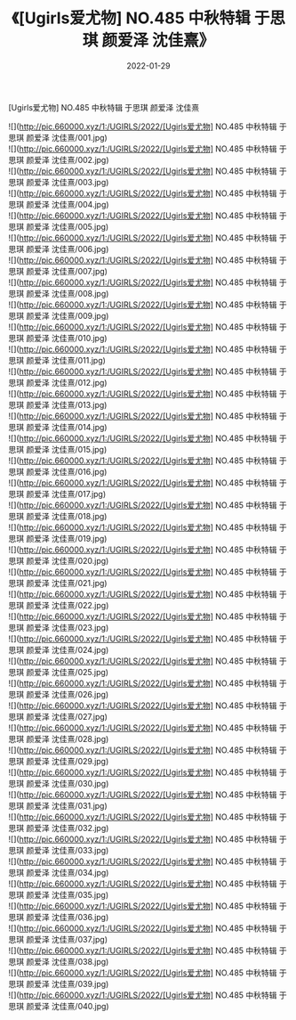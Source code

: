 ﻿---
layout: post
title:  《[Ugirls爱尤物] NO.485 中秋特辑 于思琪 颜爱泽 沈佳熹》
date:   2022-01-29
img: http://pic.660000.xyz/1:/UGIRLS/2022/[Ugirls爱尤物] NO.485 中秋特辑 于思琪 颜爱泽 沈佳熹/000.jpg
categories: [美女, 清纯, 唯美]
---

[Ugirls爱尤物] NO.485 中秋特辑 于思琪 颜爱泽 沈佳熹

 ![](http://pic.660000.xyz/1:/UGIRLS/2022/[Ugirls爱尤物] NO.485 中秋特辑 于思琪 颜爱泽 沈佳熹/001.jpg) <br>![](http://pic.660000.xyz/1:/UGIRLS/2022/[Ugirls爱尤物] NO.485 中秋特辑 于思琪 颜爱泽 沈佳熹/002.jpg) <br>![](http://pic.660000.xyz/1:/UGIRLS/2022/[Ugirls爱尤物] NO.485 中秋特辑 于思琪 颜爱泽 沈佳熹/003.jpg) <br>![](http://pic.660000.xyz/1:/UGIRLS/2022/[Ugirls爱尤物] NO.485 中秋特辑 于思琪 颜爱泽 沈佳熹/004.jpg) <br>![](http://pic.660000.xyz/1:/UGIRLS/2022/[Ugirls爱尤物] NO.485 中秋特辑 于思琪 颜爱泽 沈佳熹/005.jpg) <br>![](http://pic.660000.xyz/1:/UGIRLS/2022/[Ugirls爱尤物] NO.485 中秋特辑 于思琪 颜爱泽 沈佳熹/006.jpg) <br>![](http://pic.660000.xyz/1:/UGIRLS/2022/[Ugirls爱尤物] NO.485 中秋特辑 于思琪 颜爱泽 沈佳熹/007.jpg) <br>![](http://pic.660000.xyz/1:/UGIRLS/2022/[Ugirls爱尤物] NO.485 中秋特辑 于思琪 颜爱泽 沈佳熹/008.jpg) <br>![](http://pic.660000.xyz/1:/UGIRLS/2022/[Ugirls爱尤物] NO.485 中秋特辑 于思琪 颜爱泽 沈佳熹/009.jpg) <br>![](http://pic.660000.xyz/1:/UGIRLS/2022/[Ugirls爱尤物] NO.485 中秋特辑 于思琪 颜爱泽 沈佳熹/010.jpg) <br>![](http://pic.660000.xyz/1:/UGIRLS/2022/[Ugirls爱尤物] NO.485 中秋特辑 于思琪 颜爱泽 沈佳熹/011.jpg) <br>![](http://pic.660000.xyz/1:/UGIRLS/2022/[Ugirls爱尤物] NO.485 中秋特辑 于思琪 颜爱泽 沈佳熹/012.jpg) <br>![](http://pic.660000.xyz/1:/UGIRLS/2022/[Ugirls爱尤物] NO.485 中秋特辑 于思琪 颜爱泽 沈佳熹/013.jpg) <br>![](http://pic.660000.xyz/1:/UGIRLS/2022/[Ugirls爱尤物] NO.485 中秋特辑 于思琪 颜爱泽 沈佳熹/014.jpg) <br>![](http://pic.660000.xyz/1:/UGIRLS/2022/[Ugirls爱尤物] NO.485 中秋特辑 于思琪 颜爱泽 沈佳熹/015.jpg) <br>![](http://pic.660000.xyz/1:/UGIRLS/2022/[Ugirls爱尤物] NO.485 中秋特辑 于思琪 颜爱泽 沈佳熹/016.jpg) <br>![](http://pic.660000.xyz/1:/UGIRLS/2022/[Ugirls爱尤物] NO.485 中秋特辑 于思琪 颜爱泽 沈佳熹/017.jpg) <br>![](http://pic.660000.xyz/1:/UGIRLS/2022/[Ugirls爱尤物] NO.485 中秋特辑 于思琪 颜爱泽 沈佳熹/018.jpg) <br>![](http://pic.660000.xyz/1:/UGIRLS/2022/[Ugirls爱尤物] NO.485 中秋特辑 于思琪 颜爱泽 沈佳熹/019.jpg) <br>![](http://pic.660000.xyz/1:/UGIRLS/2022/[Ugirls爱尤物] NO.485 中秋特辑 于思琪 颜爱泽 沈佳熹/020.jpg) <br>![](http://pic.660000.xyz/1:/UGIRLS/2022/[Ugirls爱尤物] NO.485 中秋特辑 于思琪 颜爱泽 沈佳熹/021.jpg) <br>![](http://pic.660000.xyz/1:/UGIRLS/2022/[Ugirls爱尤物] NO.485 中秋特辑 于思琪 颜爱泽 沈佳熹/022.jpg) <br>![](http://pic.660000.xyz/1:/UGIRLS/2022/[Ugirls爱尤物] NO.485 中秋特辑 于思琪 颜爱泽 沈佳熹/023.jpg) <br>![](http://pic.660000.xyz/1:/UGIRLS/2022/[Ugirls爱尤物] NO.485 中秋特辑 于思琪 颜爱泽 沈佳熹/024.jpg) <br>![](http://pic.660000.xyz/1:/UGIRLS/2022/[Ugirls爱尤物] NO.485 中秋特辑 于思琪 颜爱泽 沈佳熹/025.jpg) <br>![](http://pic.660000.xyz/1:/UGIRLS/2022/[Ugirls爱尤物] NO.485 中秋特辑 于思琪 颜爱泽 沈佳熹/026.jpg) <br>![](http://pic.660000.xyz/1:/UGIRLS/2022/[Ugirls爱尤物] NO.485 中秋特辑 于思琪 颜爱泽 沈佳熹/027.jpg) <br>![](http://pic.660000.xyz/1:/UGIRLS/2022/[Ugirls爱尤物] NO.485 中秋特辑 于思琪 颜爱泽 沈佳熹/028.jpg) <br>![](http://pic.660000.xyz/1:/UGIRLS/2022/[Ugirls爱尤物] NO.485 中秋特辑 于思琪 颜爱泽 沈佳熹/029.jpg) <br>![](http://pic.660000.xyz/1:/UGIRLS/2022/[Ugirls爱尤物] NO.485 中秋特辑 于思琪 颜爱泽 沈佳熹/030.jpg) <br>![](http://pic.660000.xyz/1:/UGIRLS/2022/[Ugirls爱尤物] NO.485 中秋特辑 于思琪 颜爱泽 沈佳熹/031.jpg) <br>![](http://pic.660000.xyz/1:/UGIRLS/2022/[Ugirls爱尤物] NO.485 中秋特辑 于思琪 颜爱泽 沈佳熹/032.jpg) <br>![](http://pic.660000.xyz/1:/UGIRLS/2022/[Ugirls爱尤物] NO.485 中秋特辑 于思琪 颜爱泽 沈佳熹/033.jpg) <br>![](http://pic.660000.xyz/1:/UGIRLS/2022/[Ugirls爱尤物] NO.485 中秋特辑 于思琪 颜爱泽 沈佳熹/034.jpg) <br>![](http://pic.660000.xyz/1:/UGIRLS/2022/[Ugirls爱尤物] NO.485 中秋特辑 于思琪 颜爱泽 沈佳熹/035.jpg) <br>![](http://pic.660000.xyz/1:/UGIRLS/2022/[Ugirls爱尤物] NO.485 中秋特辑 于思琪 颜爱泽 沈佳熹/036.jpg) <br>![](http://pic.660000.xyz/1:/UGIRLS/2022/[Ugirls爱尤物] NO.485 中秋特辑 于思琪 颜爱泽 沈佳熹/037.jpg) <br>![](http://pic.660000.xyz/1:/UGIRLS/2022/[Ugirls爱尤物] NO.485 中秋特辑 于思琪 颜爱泽 沈佳熹/038.jpg) <br>![](http://pic.660000.xyz/1:/UGIRLS/2022/[Ugirls爱尤物] NO.485 中秋特辑 于思琪 颜爱泽 沈佳熹/039.jpg) <br>![](http://pic.660000.xyz/1:/UGIRLS/2022/[Ugirls爱尤物] NO.485 中秋特辑 于思琪 颜爱泽 沈佳熹/040.jpg) <br>